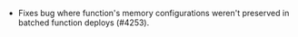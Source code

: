 - Fixes bug where function's memory configurations weren't preserved in batched function deploys (#4253).
